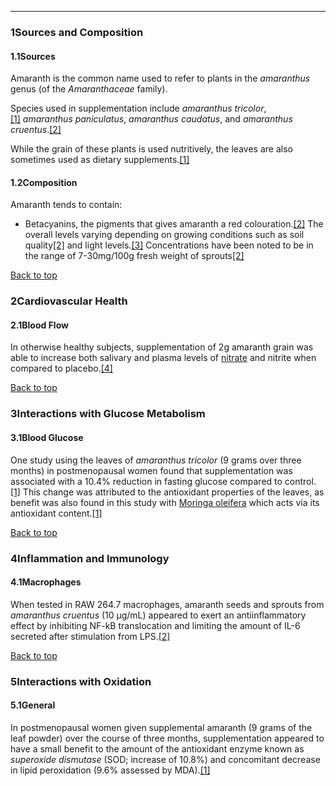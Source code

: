 





---


### 1Sources and Composition

#### 1.1Sources


Amaranth is the common name used to refer to plants in the *amaranthus* genus (of the *Amaranthaceae* family).


Species used in supplementation include *amaranthus tricolor*,[[1]](#ref1) *amaranthus paniculatus*, *amaranthus caudatus*, and *amaranthus cruentus*.[[2]](#ref2) 


While the grain of these plants is used nutritively, the leaves are also sometimes used as dietary supplements.[[1]](#ref1)


#### 1.2Composition


Amaranth tends to contain:


* Betacyanins, the pigments that gives amaranth a red colouration.[[2]](#ref2) The overall levels varying depending on growing conditions such as soil quality[[2]](#ref2) and light levels.[[3]](#ref3) Concentrations have been noted to be in the range of 7-30mg/100g fresh weight of sprouts[[2]](#ref2)

[Back to top](#c-sources-and-composition)
### 2Cardiovascular Health

#### 2.1Blood Flow


In otherwise healthy subjects, supplementation of 2g amaranth grain was able to increase both salivary and plasma levels of [nitrate](/supplements/nitrate/) and nitrite when compared to placebo.[[4]](#ref4)


[Back to top](#c-cardiovascular-health)
### 3Interactions with Glucose Metabolism

#### 3.1Blood Glucose


One study using the leaves of *amaranthus tricolor* (9 grams over three months) in postmenopausal women found that supplementation was associated with a 10.4% reduction in fasting glucose compared to control.[[1]](#ref1) This change was attributed to the antioxidant properties of the leaves, as benefit was also found in this study with [Moringa oleifera](/supplements/moringa-oleifera/) which acts via its antioxidant content.[[1]](#ref1) 


[Back to top](#c-interactions-with-glucose-metabolism)
### 4Inflammation and Immunology

#### 4.1Macrophages


When tested in RAW 264.7 macrophages, amaranth seeds and sprouts from *amaranthus cruentus* (10 μg/mL) appeared to exert an antiinflammatory effect by inhibiting NF-kB translocation and limiting the amount of IL-6 secreted after stimulation from LPS.[[2]](#ref2)


[Back to top](#c-inflammation-and-immunology)
### 5Interactions with Oxidation

#### 5.1General


In postmenopausal women given supplemental amaranth (9 grams of the leaf powder) over the course of three months, supplementation appeared to have a small benefit to the amount of the antioxidant enzyme known as *superoxide dismutase* (SOD; increase of 10.8%) and concomitant decrease in lipid peroxidation (9.6% assessed by MDA).[[1]](#ref1)

 


